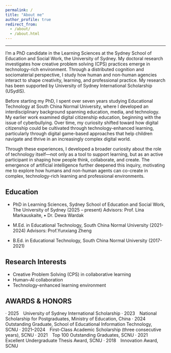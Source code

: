 ```yaml
---
permalink: /
title: "About me"
author_profile: true
redirect_from: 
  - /about/
  - /about.html
---
```

 
------
I’m a PhD candidate in the Learning Sciences at the Sydney School of Education and Social Work, the University of Sydney. My doctoral research investigates how creative problem solving (CPS) practices emerge in technology-rich environment. Through a distributed cognition and sociomaterial perspective, I study how human and non-human agencies interact to shape creativity, learning, and professional practice. My research has been supported by University of Sydney International Scholarship (USydIS).

Before starting my PhD, I spent over seven years studying Educational Technology at South China Normal University, where I developed an interdisciplinary background spanning education, media, and technology. My earlier work examined digital citizenship education, beginning with the issue of cyberbullying. Over time, my curiosity shifted toward how digital citizenship could be cultivated through technology-enhanced learning, particularly through digital game-based approaches that help children navigate and thrive in an increasingly complex digital world.

Through these experiences, I developed a broader curiosity about the role of technology itself—not only as a tool to support learning, but as an active participant in shaping how people think, collaborate, and create. The emergence of artificial intelligence further deepened this inquiry, motivating me to explore how humans and non-human agents can co-create in complex, technology-rich learning and professional environments.

Education
------
- PhD in Learning Sciences, Sydney School of Education and Social Work, The University of Sydney (2025 – present)
  Advisors: Prof. Lina Markauskaite, •	Dr. Dewa Wardak

- M.Ed. in Educational Technology, South China Normal University (2021-2024)
  Advisors: Prof.Yunxiang Zheng
  
- B.Ed. in Educational Technology, South China Normal University (2017-2021)

Research Interests
------
- Creative Problem Solving (CPS) in collaborative learning
- Human–AI collaboration
- Technology-enhanced learning environment

AWARDS & HONORS
------
· 2025 University of Sydney International Scholarship
· 2023 National Scholarship for Postgraduates, Ministry of Education, China
· 2024 Outstanding Graduate, School of Educational Information Technology, SCNU
· 2021–2024 First-Class Academic Scholarship (three consecutive years), SCNU
· 2021 Top 100 Outstanding Graduates, SCNU
· 2021 Excellent Undergraduate Thesis Award, SCNU
· 2018 Innovation Award, SCNU


